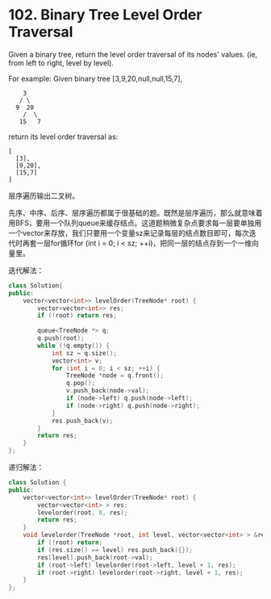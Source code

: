 # 102. Binary Tree Level Order Traversal

Given a binary tree, return the level order traversal of its nodes' values. (ie, from left to right, level by level).

For example:
Given binary tree [3,9,20,null,null,15,7],
```
    3
   / \
  9  20
    /  \
   15   7
```

return its level order traversal as:
```
[
  [3],
  [9,20],
  [15,7]
]
```

层序遍历输出二叉树。

先序、中序、后序、层序遍历都属于很基础的题。既然是层序遍历，那么就意味着用BFS，要用一个队列queue来缓存结点。这道题稍微复杂点要求每一层要单独用一个vector来存放，我们只要用一个变量sz来记录每层的结点数目即可，每次迭代时再套一层for循环for (int i = 0; i < sz; ++i)，把同一层的结点存到一个一维向量里。

迭代解法：
```cpp
class Solution{
public:
    vector<vector<int>> levelOrder(TreeNode* root) {
        vector<vector<int>> res;
        if (!root) return res;
        
        queue<TreeNode *> q;
        q.push(root);
        while (!q.empty()) {
            int sz = q.size();
            vector<int> v;
            for (int i = 0; i < sz; ++i) {
                TreeNode *node = q.front();
                q.pop();
                v.push_back(node->val);
                if (node->left) q.push(node->left);
                if (node->right) q.push(node->right);
            }
            res.push_back(v);
        }
        return res;
    }
};
```

递归解法：
```cpp
class Solution {
public:
    vector<vector<int>> levelOrder(TreeNode* root) {
        vector<vector<int> > res;
        levelorder(root, 0, res);
        return res;
    }
    void levelorder(TreeNode *root, int level, vector<vector<int> > &res) {
        if (!root) return;
        if (res.size() == level) res.push_back({});
        res[level].push_back(root->val);
        if (root->left) levelorder(root->left, level + 1, res);
        if (root->right) levelorder(root->right, level + 1, res);
    }
};
```
